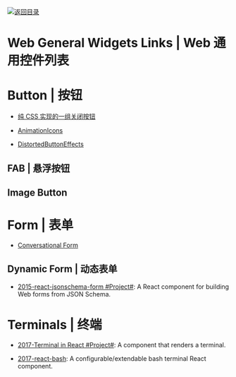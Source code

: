 [![返回目录](https://user-images.githubusercontent.com/5803001/38079637-ff0abcf0-3371-11e8-9b76-ad651620afc7.jpg)](https://github.com/wxyyxc1992/Awesome-Lists)

# Web General Widgets Links | Web 通用控件列表

# Button | 按钮

- [纯 CSS 实现的一组关闭按钮](http://www.html5tricks.com/demo/css3-close-button/index.html)

- [AnimationIcons](http://tympanus.net/codrops/2016/02/23/icon-animations-powered-by-mo-js/)

- [DistortedButtonEffects](http://tympanus.net/Development/DistortedButtonEffects/)

## FAB | 悬浮按钮

## Image Button

# Form | 表单

- [Conversational Form](https://github.com/space10-community/conversational-form)

## Dynamic Form | 动态表单

- [2015-react-jsonschema-form #Project#](https://github.com/mozilla-services/react-jsonschema-form): A React component for building Web forms from JSON Schema.

# Terminals | 终端

- [2017-Terminal in React #Project#](https://github.com/nitin42/terminal-in-react): A component that renders a terminal.

- [2017-react-bash](https://github.com/zackargyle/react-bash): A configurable/extendable bash terminal React component.
